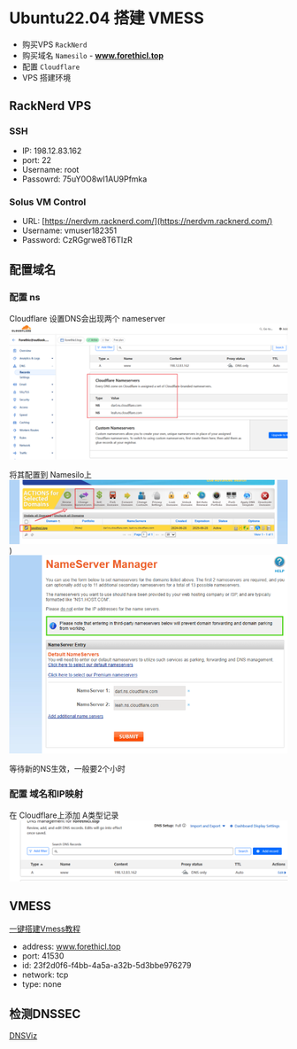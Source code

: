 # Ubuntu22.04 搭建 VMESS

- 购买VPS `RackNerd`
- 购买域名 `Namesilo` - **www.forethicl.top**
- 配置 `Cloudflare`
- VPS 搭建环境

## RackNerd VPS

### SSH

- IP: 198.12.83.162
- port: 22
- Username: root
- Passowrd: 75uY0O8wI1AU9Pfmka

### Solus VM Control

- URL: [https://nerdvm.racknerd.com/](https://nerdvm.racknerd.com/)
- Username: vmuser182351
- Password: CzRGgrwe8T6TIzR

## 配置域名

### 配置 ns

Cloudflare 设置DNS会出现两个 nameserver
![Cloudflare 生成 NS](../../assets/images/cloudflare_create_ns.png)

将其配置到 Namesilo上
![namesilo 配置 NS1](../../assets/images/namesilo_set_ns_1.png))
![namesilo 配置 NS2](../../assets/images/namesilo_set_ns_2.png)

等待新的NS生效，一般要2个小时

### 配置 域名和IP映射

在 Cloudflare上添加 A类型记录
![Cloudflare 添加 IP](../../assets//images/cloudflare_add_ip.png)

## VMESS

[一键搭建Vmess教程](https://github.com/233boy/v2ray/wiki/V2Ray%E6%90%AD%E5%BB%BA%E8%AF%A6%E7%BB%86%E5%9B%BE%E6%96%87%E6%95%99%E7%A8%8B)

- address: www.forethicl.top
- port: 41530
- id: 23f2d0f6-f4bb-4a5a-a32b-5d3bbe976279
- network: tcp
- type: none

## 检测DNSSEC

[DNSViz](https://dnsviz.net/d/www.forethicl.top/dnssec/)
